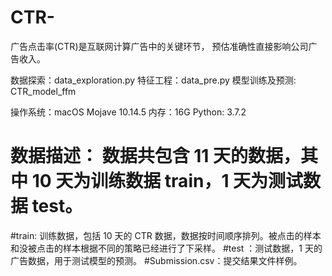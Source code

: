 # CTR-
广告点击率(CTR)是互联网计算广告中的关键环节， 预估准确性直接影响公司广告收入。

数据探索：data_exploration.py
特征工程：data_pre.py
模型训练及预测: CTR_model_ffm

操作系统：macOS Mojave 10.14.5
内存：16G
Python: 3.7.2

# 数据描述： 数据共包含 11 天的数据，其中 10 天为训练数据 train，1 天为测试数据 test。

#train: 训练数据，包括 10 天的 CTR 数据，数据按时间顺序排列。被点击的样本和没被点击的样本根据不同的策略已经进行了下采样。 
#test ：测试数据，1 天的广告数据，用于测试模型的预测。 
#Submission.csv：提交结果文件样例。
